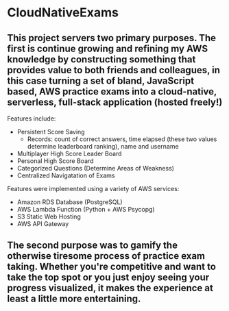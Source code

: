 # CloudNativeExams

## This project servers two primary purposes. The first is continue growing and refining my AWS knowledge by constructing something that provides value to both friends and colleagues, in this case turning a set of bland, JavaScript based, AWS practice exams into a cloud-native, serverless, full-stack application (hosted freely!) 

Features include:
- Persistent Score Saving
  - Records: count of correct answers, time elapsed (these two values determine leaderboard ranking), name and username
- Multiplayer High Score Leader Board
- Personal High Score Board
- Categorized Questions (Determine Areas of Weakness)
- Centralized Navigatation of Exams

Features were implemented using a variety of AWS services:
- Amazon RDS Database (PostgreSQL)
- AWS Lambda Function (Python + AWS Psycopg)
- S3 Static Web Hosting 
- AWS API Gateway

## The second purpose was to gamify the otherwise tiresome process of practice exam taking. Whether you're competitive and want to take the top spot or you just enjoy seeing your progress visualized, it makes the experience at least a little more entertaining.


